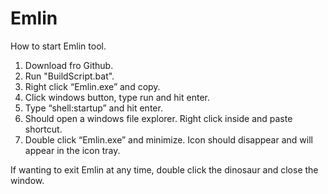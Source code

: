 # Emlin

How to start Emlin tool.

1.	Download fro Github.
2.	Run "BuildScript.bat".
3.	Right click “Emlin.exe” and copy.
4.	Click windows button, type run and hit enter. 
5.	Type “shell:startup” and hit enter.
6.	Should open a windows file explorer. Right click inside and paste shortcut.
7.	Double click “Emlin.exe” and minimize. Icon should disappear and will appear in the icon tray.
 
If wanting to exit Emlin at any time, double click the dinosaur and close the window.
